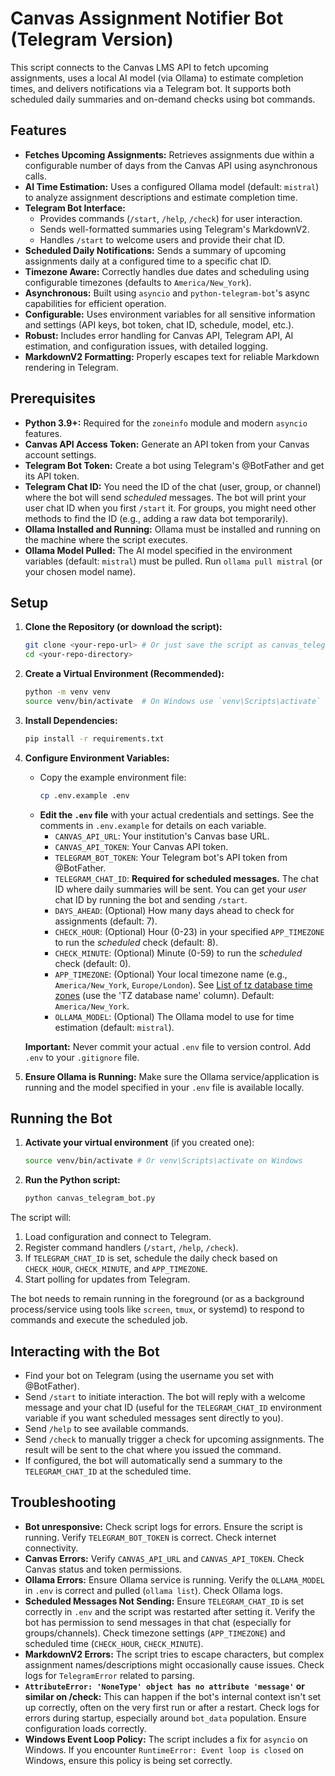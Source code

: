 # Canvas Assignment Notifier Bot (Telegram Version)

This script connects to the Canvas LMS API to fetch upcoming assignments, uses a local AI model (via Ollama) to estimate completion times, and delivers notifications via a Telegram bot. It supports both scheduled daily summaries and on-demand checks using bot commands.

## Features

*   **Fetches Upcoming Assignments:** Retrieves assignments due within a configurable number of days from the Canvas API using asynchronous calls.
*   **AI Time Estimation:** Uses a configured Ollama model (default: `mistral`) to analyze assignment descriptions and estimate completion time.
*   **Telegram Bot Interface:**
    *   Provides commands (`/start`, `/help`, `/check`) for user interaction.
    *   Sends well-formatted summaries using Telegram's MarkdownV2.
    *   Handles `/start` to welcome users and provide their chat ID.
*   **Scheduled Daily Notifications:** Sends a summary of upcoming assignments daily at a configured time to a specific chat ID.
*   **Timezone Aware:** Correctly handles due dates and scheduling using configurable timezones (defaults to `America/New_York`).
*   **Asynchronous:** Built using `asyncio` and `python-telegram-bot`'s async capabilities for efficient operation.
*   **Configurable:** Uses environment variables for all sensitive information and settings (API keys, bot token, chat ID, schedule, model, etc.).
*   **Robust:** Includes error handling for Canvas API, Telegram API, AI estimation, and configuration issues, with detailed logging.
*   **MarkdownV2 Formatting:** Properly escapes text for reliable Markdown rendering in Telegram.

## Prerequisites

*   **Python 3.9+:** Required for the `zoneinfo` module and modern `asyncio` features.
*   **Canvas API Access Token:** Generate an API token from your Canvas account settings.
*   **Telegram Bot Token:** Create a bot using Telegram's @BotFather and get its API token.
*   **Telegram Chat ID:** You need the ID of the chat (user, group, or channel) where the bot will send *scheduled* messages. The bot will print your user chat ID when you first `/start` it. For groups, you might need other methods to find the ID (e.g., adding a raw data bot temporarily).
*   **Ollama Installed and Running:** Ollama must be installed and running on the machine where the script executes.
*   **Ollama Model Pulled:** The AI model specified in the environment variables (default: `mistral`) must be pulled. Run `ollama pull mistral` (or your chosen model name).

## Setup

1.  **Clone the Repository (or download the script):**
    ```bash
    git clone <your-repo-url> # Or just save the script as canvas_telegram_bot.py
    cd <your-repo-directory>
    ```

2.  **Create a Virtual Environment (Recommended):**
    ```bash
    python -m venv venv
    source venv/bin/activate  # On Windows use `venv\Scripts\activate`
    ```

3.  **Install Dependencies:**
    ```bash
    pip install -r requirements.txt
    ```

4.  **Configure Environment Variables:**
    *   Copy the example environment file:
        ```bash
        cp .env.example .env
        ```
    *   **Edit the `.env` file** with your actual credentials and settings. See the comments in `.env.example` for details on each variable.
        *   `CANVAS_API_URL`: Your institution's Canvas base URL.
        *   `CANVAS_API_TOKEN`: Your Canvas API token.
        *   `TELEGRAM_BOT_TOKEN`: Your Telegram bot's API token from @BotFather.
        *   `TELEGRAM_CHAT_ID`: **Required for scheduled messages.** The chat ID where daily summaries will be sent. You can get your *user* chat ID by running the bot and sending `/start`.
        *   `DAYS_AHEAD`: (Optional) How many days ahead to check for assignments (default: 7).
        *   `CHECK_HOUR`: (Optional) Hour (0-23) in your specified `APP_TIMEZONE` to run the *scheduled* check (default: 8).
        *   `CHECK_MINUTE`: (Optional) Minute (0-59) to run the *scheduled* check (default: 0).
        *   `APP_TIMEZONE`: (Optional) Your local timezone name (e.g., `America/New_York`, `Europe/London`). See [List of tz database time zones](https://en.wikipedia.org/wiki/List_of_tz_database_time_zones) (use the 'TZ database name' column). Default: `America/New_York`.
        *   `OLLAMA_MODEL`: (Optional) The Ollama model to use for time estimation (default: `mistral`).

    **Important:** Never commit your actual `.env` file to version control. Add `.env` to your `.gitignore` file.

5.  **Ensure Ollama is Running:**
    Make sure the Ollama service/application is running and the model specified in your `.env` file is available locally.

## Running the Bot

1.  **Activate your virtual environment** (if you created one):
    ```bash
    source venv/bin/activate # Or venv\Scripts\activate on Windows
    ```
2.  **Run the Python script:**
    ```bash
    python canvas_telegram_bot.py
    ```

The script will:
1.  Load configuration and connect to Telegram.
2.  Register command handlers (`/start`, `/help`, `/check`).
3.  If `TELEGRAM_CHAT_ID` is set, schedule the daily check based on `CHECK_HOUR`, `CHECK_MINUTE`, and `APP_TIMEZONE`.
4.  Start polling for updates from Telegram.

The bot needs to remain running in the foreground (or as a background process/service using tools like `screen`, `tmux`, or systemd) to respond to commands and execute the scheduled job.

## Interacting with the Bot

*   Find your bot on Telegram (using the username you set with @BotFather).
*   Send `/start` to initiate interaction. The bot will reply with a welcome message and your chat ID (useful for the `TELEGRAM_CHAT_ID` environment variable if you want scheduled messages sent directly to you).
*   Send `/help` to see available commands.
*   Send `/check` to manually trigger a check for upcoming assignments. The result will be sent to the chat where you issued the command.
*   If configured, the bot will automatically send a summary to the `TELEGRAM_CHAT_ID` at the scheduled time.

## Troubleshooting

*   **Bot unresponsive:** Check script logs for errors. Ensure the script is running. Verify `TELEGRAM_BOT_TOKEN` is correct. Check internet connectivity.
*   **Canvas Errors:** Verify `CANVAS_API_URL` and `CANVAS_API_TOKEN`. Check Canvas status and token permissions.
*   **Ollama Errors:** Ensure Ollama service is running. Verify the `OLLAMA_MODEL` in `.env` is correct and pulled (`ollama list`). Check Ollama logs.
*   **Scheduled Messages Not Sending:** Ensure `TELEGRAM_CHAT_ID` is set correctly in `.env` and the script was restarted after setting it. Verify the bot has permission to send messages in that chat (especially for groups/channels). Check timezone settings (`APP_TIMEZONE`) and scheduled time (`CHECK_HOUR`, `CHECK_MINUTE`).
*   **MarkdownV2 Errors:** The script tries to escape characters, but complex assignment names/descriptions might occasionally cause issues. Check logs for `TelegramError` related to parsing.
*   **`AttributeError: 'NoneType' object has no attribute 'message'` or similar on /check:** This can happen if the bot's internal context isn't set up correctly, often on the very first run or after a restart. Check logs for errors during startup, especially around `bot_data` population. Ensure configuration loads correctly.
*   **Windows Event Loop Policy:** The script includes a fix for `asyncio` on Windows. If you encounter `RuntimeError: Event loop is closed` on Windows, ensure this policy is being set correctly.
